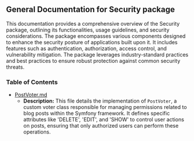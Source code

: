 ## General Documentation for Security package

This documentation provides a comprehensive overview of the Security package, outlining its functionalities, usage guidelines, and security considerations. The package encompasses various components designed to enhance the security posture of applications built upon it. It includes features such as authentication, authorization, access control, and vulnerability mitigation.  The package leverages industry-standard practices and best practices to ensure robust protection against common security threats.

### Table of Contents
- [PostVoter.md](PostVoter.md) 
  - **Description:** This file details the implementation of `PostVoter`, a custom voter class responsible for managing permissions related to blog posts within the Symfony framework. It defines specific attributes like 'DELETE', 'EDIT', and 'SHOW' to control user actions on posts, ensuring that only authorized users can perform these operations. 



